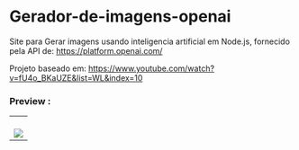 # Gerador-de-imagens-openai
Site para Gerar imagens usando inteligencia artificial em Node.js, fornecido pela API de: https://platform.openai.com/

Projeto baseado em: https://www.youtube.com/watch?v=fU4o_BKaUZE&list=WL&index=10


### Preview :

<table width="100%"> 
<tr>
<td width="100%">
<br>
<img src="https://github.com/jonathanoliveirarocha/Gerador-de-Imagens-AI/blob/main/SAMPLE.png">
</td> 
</table>

